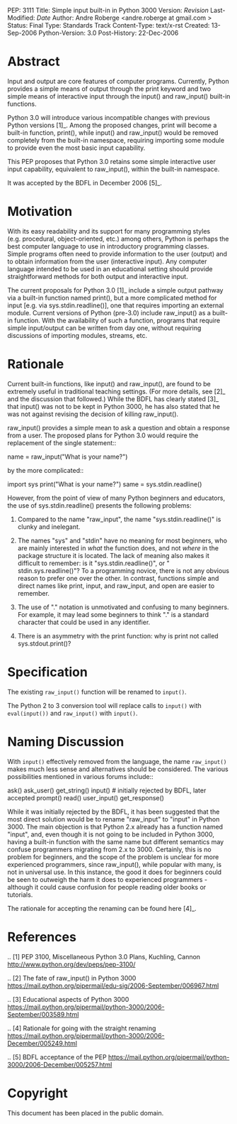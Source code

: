 PEP: 3111 Title: Simple input built-in in Python 3000 Version:
$Revision$ Last-Modified: $Date$ Author: Andre Roberge \<andre.roberge
at gmail.com \> Status: Final Type: Standards Track Content-Type:
text/x-rst Created: 13-Sep-2006 Python-Version: 3.0 Post-History:
22-Dec-2006

Abstract
========

Input and output are core features of computer programs. Currently,
Python provides a simple means of output through the print keyword and
two simple means of interactive input through the input() and
raw\_input() built-in functions.

Python 3.0 will introduce various incompatible changes with previous
Python versions \[1\]\_. Among the proposed changes, print will become a
built-in function, print(), while input() and raw\_input() would be
removed completely from the built-in namespace, requiring importing some
module to provide even the most basic input capability.

This PEP proposes that Python 3.0 retains some simple interactive user
input capability, equivalent to raw\_input(), within the built-in
namespace.

It was accepted by the BDFL in December 2006 \[5\]\_.

Motivation
==========

With its easy readability and its support for many programming styles
(e.g. procedural, object-oriented, etc.) among others, Python is perhaps
the best computer language to use in introductory programming classes.
Simple programs often need to provide information to the user (output)
and to obtain information from the user (interactive input). Any
computer language intended to be used in an educational setting should
provide straightforward methods for both output and interactive input.

The current proposals for Python 3.0 \[1\]\_ include a simple output
pathway via a built-in function named print(), but a more complicated
method for input \[e.g. via sys.stdin.readline()\], one that requires
importing an external module. Current versions of Python (pre-3.0)
include raw\_input() as a built-in function. With the availability of
such a function, programs that require simple input/output can be
written from day one, without requiring discussions of importing
modules, streams, etc.

Rationale
=========

Current built-in functions, like input() and raw\_input(), are found to
be extremely useful in traditional teaching settings. (For more details,
see \[2\]\_ and the discussion that followed.) While the BDFL has
clearly stated \[3\]\_ that input() was not to be kept in Python 3000,
he has also stated that he was not against revising the decision of
killing raw\_input().

raw\_input() provides a simple mean to ask a question and obtain a
response from a user. The proposed plans for Python 3.0 would require
the replacement of the single statement::

name = raw\_input("What is your name?")

by the more complicated::

import sys print("What is your name?") same = sys.stdin.readline()

However, from the point of view of many Python beginners and educators,
the use of sys.stdin.readline() presents the following problems:

1.  Compared to the name "raw\_input", the name "sys.stdin.readline()"
    is clunky and inelegant.

2.  The names "sys" and "stdin" have no meaning for most beginners, who
    are mainly interested in *what* the function does, and not *where*
    in the package structure it is located. The lack of meaning also
    makes it difficult to remember: is it "sys.stdin.readline()", or \"
    stdin.sys.readline()\"? To a programming novice, there is not any
    obvious reason to prefer one over the other. In contrast, functions
    simple and direct names like print, input, and raw\_input, and open
    are easier to remember.

3.  The use of "." notation is unmotivated and confusing to many
    beginners. For example, it may lead some beginners to think "." is a
    standard character that could be used in any identifier.

4.  There is an asymmetry with the print function: why is print not
    called sys.stdout.print()?

Specification
=============

The existing `raw_input()` function will be renamed to `input()`.

The Python 2 to 3 conversion tool will replace calls to `input()` with
`eval(input())` and `raw_input()` with `input()`.

Naming Discussion
=================

With `input()` effectively removed from the language, the name
`raw_input()` makes much less sense and alternatives should be
considered. The various possibilities mentioned in various forums
include::

ask() ask\_user() get\_string() input() \# initially rejected by BDFL,
later accepted prompt() read() user\_input() get\_response()

While it was initially rejected by the BDFL, it has been suggested that
the most direct solution would be to rename "raw\_input" to "input" in
Python 3000. The main objection is that Python 2.x already has a
function named "input", and, even though it is not going to be included
in Python 3000, having a built-in function with the same name but
different semantics may confuse programmers migrating from 2.x to 3000.
Certainly, this is no problem for beginners, and the scope of the
problem is unclear for more experienced programmers, since raw\_input(),
while popular with many, is not in universal use. In this instance, the
good it does for beginners could be seen to outweigh the harm it does to
experienced programmers - although it could cause confusion for people
reading older books or tutorials.

The rationale for accepting the renaming can be found here \[4\]\_.

References
==========

.. \[1\] PEP 3100, Miscellaneous Python 3.0 Plans, Kuchling, Cannon
http://www.python.org/dev/peps/pep-3100/

.. \[2\] The fate of raw\_input() in Python 3000
https://mail.python.org/pipermail/edu-sig/2006-September/006967.html

.. \[3\] Educational aspects of Python 3000
https://mail.python.org/pipermail/python-3000/2006-September/003589.html

.. \[4\] Rationale for going with the straight renaming
https://mail.python.org/pipermail/python-3000/2006-December/005249.html

.. \[5\] BDFL acceptance of the PEP
https://mail.python.org/pipermail/python-3000/2006-December/005257.html

Copyright
=========

This document has been placed in the public domain.
